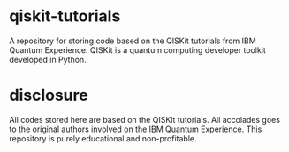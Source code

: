 # qiskit-tutorials
A repository for storing code based on the QISKit tutorials from IBM Quantum Experience. QISKit is a quantum computing developer toolkit developed in Python.

# disclosure
All codes stored here are based on the QISKit tutorials. All accolades goes to the original authors involved on the IBM Quantum Experience. This repository is purely educational and non-profitable. 